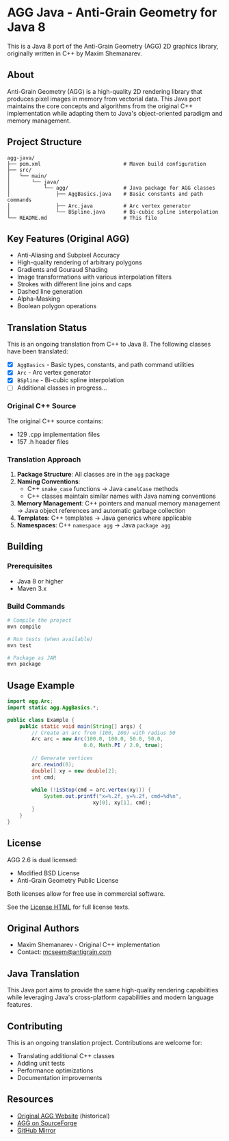 # AGG Java - Anti-Grain Geometry for Java 8

This is a Java 8 port of the Anti-Grain Geometry (AGG) 2D graphics library, originally written in C++ by Maxim Shemanarev.

## About

Anti-Grain Geometry (AGG) is a high-quality 2D rendering library that produces pixel images in memory from vectorial data. This Java port maintains the core concepts and algorithms from the original C++ implementation while adapting them to Java's object-oriented paradigm and memory management.

## Project Structure

```
agg-java/
├── pom.xml                           # Maven build configuration
├── src/
│   └── main/
│       └── java/
│           └── agg/                  # Java package for AGG classes
│               ├── AggBasics.java    # Basic constants and path commands
│               ├── Arc.java          # Arc vertex generator
│               └── BSpline.java      # Bi-cubic spline interpolation
└── README.md                         # This file
```

## Key Features (Original AGG)

- Anti-Aliasing and Subpixel Accuracy
- High-quality rendering of arbitrary polygons
- Gradients and Gouraud Shading
- Image transformations with various interpolation filters
- Strokes with different line joins and caps
- Dashed line generation
- Alpha-Masking
- Boolean polygon operations

## Translation Status

This is an ongoing translation from C++ to Java 8. The following classes have been translated:

- [x] `AggBasics` - Basic types, constants, and path command utilities
- [x] `Arc` - Arc vertex generator
- [x] `BSpline` - Bi-cubic spline interpolation
- [ ] Additional classes in progress...

### Original C++ Source

The original C++ source contains:
- 129 .cpp implementation files
- 157 .h header files

### Translation Approach

1. **Package Structure**: All classes are in the `agg` package
2. **Naming Conventions**: 
   - C++ `snake_case` functions → Java `camelCase` methods
   - C++ classes maintain similar names with Java naming conventions
3. **Memory Management**: C++ pointers and manual memory management → Java object references and automatic garbage collection
4. **Templates**: C++ templates → Java generics where applicable
5. **Namespaces**: C++ `namespace agg` → Java `package agg`

## Building

### Prerequisites

- Java 8 or higher
- Maven 3.x

### Build Commands

```bash
# Compile the project
mvn compile

# Run tests (when available)
mvn test

# Package as JAR
mvn package
```

## Usage Example

```java
import agg.Arc;
import static agg.AggBasics.*;

public class Example {
    public static void main(String[] args) {
        // Create an arc from (100, 100) with radius 50
        Arc arc = new Arc(100.0, 100.0, 50.0, 50.0, 
                         0.0, Math.PI / 2.0, true);
        
        // Generate vertices
        arc.rewind(0);
        double[] xy = new double[2];
        int cmd;
        
        while (!isStop(cmd = arc.vertex(xy))) {
            System.out.printf("x=%.2f, y=%.2f, cmd=%d%n", 
                            xy[0], xy[1], cmd);
        }
    }
}
```

## License

AGG 2.6 is dual licensed:
- Modified BSD License
- Anti-Grain Geometry Public License

Both licenses allow for free use in commercial software.

See the [License HTML](https://github.com/ghaerr/agg-2.6/blob/master/agg-web/license/index.html) for full license texts.

## Original Authors

- Maxim Shemanarev - Original C++ implementation
- Contact: mcseem@antigrain.com

## Java Translation

This Java port aims to provide the same high-quality rendering capabilities while leveraging Java's cross-platform capabilities and modern language features.

## Contributing

This is an ongoing translation project. Contributions are welcome for:
- Translating additional C++ classes
- Adding unit tests
- Performance optimizations
- Documentation improvements

## Resources

- [Original AGG Website](http://www.antigrain.com) (historical)
- [AGG on SourceForge](https://sourceforge.net/projects/agg/)
- [GitHub Mirror](https://github.com/ghaerr/agg-2.6)
